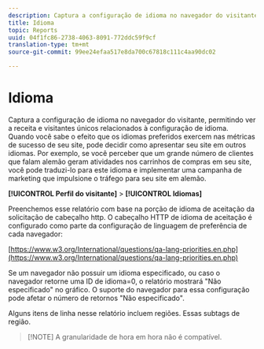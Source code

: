 ```yaml
---
description: Captura a configuração de idioma no navegador do visitante, permitindo ver a receita e visitantes únicos relacionados à configuração de idioma. Quando você sabe o efeito que os idiomas preferidos exercem nas métricas de sucesso de seu site, pode decidir como apresentar seu site em outros idiomas. Por exemplo, se você perceber que um grande número de clientes que falam alemão geram atividades nos carrinhos de compras em seu site, você pode traduzi-lo para este idioma e implementar uma campanha de marketing que impulsione o tráfego para seu site em alemão.
title: Idioma
topic: Reports
uuid: 04f1fc86-2738-4063-8091-772ddc59f9cf
translation-type: tm+mt
source-git-commit: 99ee24efaa517e8da700c67818c111c4aa90dc02

---
```



# Idioma

Captura a configuração de idioma no navegador do visitante, permitindo ver a receita e visitantes únicos relacionados à configuração de idioma. Quando você sabe o efeito que os idiomas preferidos exercem nas métricas de sucesso de seu site, pode decidir como apresentar seu site em outros idiomas. Por exemplo, se você perceber que um grande número de clientes que falam alemão geram atividades nos carrinhos de compras em seu site, você pode traduzi-lo para este idioma e implementar uma campanha de marketing que impulsione o tráfego para seu site em alemão.

**[!UICONTROL Perfil do visitante]** &gt; **[!UICONTROL Idiomas]**

Preenchemos esse relatório com base na porção de idioma de aceitação da solicitação de cabeçalho http. O cabeçalho HTTP de idioma de aceitação é configurado como parte da configuração de linguagem de preferência de cada navegador:

[https://www.w3.org/International/questions/qa-lang-priorities.en.php](https://www.w3.org/International/questions/qa-lang-priorities.en.php)

Se um navegador não possuir um idioma especificado, ou caso o navegador retorne uma ID de idioma=0, o relatório mostrará "Não especificado" no gráfico. O suporte do navegador para essa configuração pode afetar o número de retornos "Não especificado".

Alguns itens de linha nesse relatório incluem regiões. Essas subtags de região.

> [!NOTE] A granularidade de hora em hora não é compatível.

